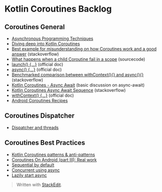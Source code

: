 # Kotlin Coroutines Backlog

## Coroutines General
 - [Asynchronous Programming Techniques](https://kotlinlang.org/docs/tutorials/coroutines/async-programming.html)
 - [Diving deep into Kotlin Coroutines](https://www.kotlindevelopment.com/deep-dive-coroutines/)
 - [Best example for misunderstanding on how Coroutines work and a good answer](https://stackoverflow.com/questions/53526556/how-do-kotlin-coroutines-work-internally) (stackoverflow)
 - [What happens when a child Coroutine fail in a scope](https://github.com/Kotlin/kotlinx.coroutines/blob/master/kotlinx-coroutines-core/common/src/CoroutineScope.kt) (sourcecode)
 - [launch() {...}](https://kotlin.github.io/kotlinx.coroutines/kotlinx-coroutines-core/kotlinx.coroutines/launch.html) (official doc)
 - [async() {...}](https://kotlin.github.io/kotlinx.coroutines/kotlinx-coroutines-core/kotlinx.coroutines/async.html) (official doc)
 - [Benchmarked comparison between withContext(){} and async(){}](https://stackoverflow.com/questions/50230466/kotlin-withcontext-vs-async-await) (stackoverflow)
 - [Kotlin Coroutines - Async Await](https://stackoverflow.com/questions/52623649/kotlin-coroutines-async-await) (basic discussion on async-await)
 - [Kotlin Coroutines Async Await Sequence](https://stackoverflow.com/questions/52369508/kotlin-coroutines-async-await-sequence) (stackoverflow)
 - [withContext() {...}](https://kotlin.github.io/kotlinx.coroutines/kotlinx-coroutines-core/kotlinx.coroutines/with-context.html) (official doc)
 - [Android Coroutines Recipes](https://proandroiddev.com/android-coroutine-recipes-33467a4302e9)

## Coroutines Dispatcher

 - [Dispatcher and threads](https://kotlinlang.org/docs/reference/coroutines/coroutine-context-and-dispatchers.html#dispatchers-and-threads)

## Coroutines Best Practices

 - [Kotlin Coroutines patterns & anti-patterns](https://proandroiddev.com/kotlin-coroutines-patterns-anti-patterns-f9d12984c68e)
 - [Coroutines On Android (part III): Real work](https://medium.com/androiddevelopers/coroutines-on-android-part-iii-real-work-2ba8a2ec2f45)
 - [Sequential by default](https://kotlinlang.org/docs/reference/coroutines/composing-suspending-functions.html#sequential-by-default)
 - [Concurrent using async](https://kotlinlang.org/docs/reference/coroutines/composing-suspending-functions.html#concurrent-using-async)
 - [Lazily start async](https://kotlinlang.org/docs/reference/coroutines/composing-suspending-functions.html#lazily-started-async)

> Written with [StackEdit](https://stackedit.io/).
